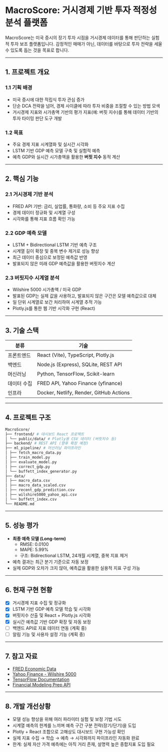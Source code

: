 # MacroScore: 거시경제 기반 투자 적정성 분석 플랫폼

MacroScore는 미국 증시의 장기 투자 시점을 거시경제 데이터를 통해 판단하는 실험적 투자 보조 플랫폼입니다. 감정적인 매매가 아닌, 데이터를 바탕으로 투자 전략을 세울 수 있도록 돕는 것을 목표로 합니다.

---

## 1. 프로젝트 개요

### 1.1 기획 배경

- 미국 증시에 대한 적립식 투자 관심 증가
- 단순 DCA 전략을 넘어, 경제 사이클에 따라 투자 비중을 조절할 수 있는 방법 모색
- 거시경제 지표와 시가총액 기반의 평가 지표(예: 버핏 지수)를 통해 데이터 기반의 투자 타이밍 판단 도구 개발

### 1.2 목표

- 주요 경제 지표 시계열화 및 실시간 시각화
- LSTM 기반 GDP 예측 모델 구축 및 실험적 예측
- 예측 GDP와 실시간 시가총액을 활용한 **버핏 지수** 동적 계산

---

## 2. 핵심 기능

### 2.1 거시경제 기반 분석

- FRED API 기반: 금리, 실업률, 통화량, 소비 등 주요 지표 수집
- 경제 데이터 정규화 및 시계열 구성
- 시각화를 통해 지표 흐름 확인 가능

### 2.2 GDP 예측 모델

- LSTM + Bidirectional LSTM 기반 예측 구조
- 시계열 길이 확장 및 중복 변수 제거로 성능 향상
- 최근 데이터 중심으로 보정된 예측값 반영
- 발표되지 않은 미래 GDP 예측값을 활용한 버핏지수 계산

### 2.3 버핏지수 시계열 분석

- Wilshire 5000 시가총액 / 미국 GDP
- 발표된 GDP는 실제 값을 사용하고, 발표되지 않은 구간은 모델 예측값으로 대체
- 일 단위 시계열로 보간 처리하여 시계열 추적 가능
- Plotly.js를 통한 웹 기반 시각화 구현 (React)

---

## 3. 기술 스택

| 분류        | 기술                                       |
|-------------|--------------------------------------------|
| 프론트엔드  | React (Vite), TypeScript, Plotly.js        |
| 백엔드      | Node.js (Express), SQLite, REST API        |
| 머신러닝    | Python, TensorFlow, Scikit-learn            |
| 데이터 수집 | FRED API, Yahoo Finance (yfinance)         |
| 인프라      | Docker, Netlify, Render, GitHub Actions    |

---

## 4. 프로젝트 구조
```bash
MacroScore/
├── frontend/ # 대시보드 React 프로젝트
│ └── public/data/ # Plotly용 CSV 데이터 (버핏지수 등)
├── backend/ # REST API (향후 확장 예정)
├── ml_pipeline/ # 머신러닝 파이프라인
│ ├── fetch_macro_data.py
│ ├── train_model.py
│ ├── evaluate_model.py
│ ├── correct_gdp.py
│ └── buffett_index_generator.py
├── data/
│ ├── macro_data.csv
│ ├── macro_data_scaled.csv
│ ├── recent_gdp_prediction.csv
│ ├── wilshire5000_yahoo_api.csv
│ └── buffett_index.csv
└── README.md
```

---

## 5. 성능 평가

- **최종 예측 모델 (Long-term)**
  - RMSE: 0.0100
  - MAPE: 5.99%
  - 구조: Bidirectional LSTM, 24개월 시계열, 중복 지표 제거
- 예측 결과는 최근 분기 기준으로 자동 보정
- 실제 GDP와 오차가 크지 않아, 예측값을 활용한 실용적 지표 구성 가능

---

## 6. 현재 구현 현황

- [x] 거시경제 지표 수집 및 정규화
- [x] LSTM 기반 GDP 예측 모델 학습 및 시각화
- [x] 버핏지수 산출 및 React + Plotly.js 시각화
- [x] 실시간 예측값 기반 GDP 확장 및 자동 보정
- [ ] 백엔드 API로 지표 데이터 연동 (계획 중)
- [ ] 알림 기능 및 사용자 설정 기능 (계획 중)

---

## 7. 참고 자료

- [FRED Economic Data](https://fred.stlouisfed.org/)
- [Yahoo Finance - Wilshire 5000](https://finance.yahoo.com/)
- [TensorFlow Documentation](https://www.tensorflow.org/)
- [Financial Modeling Prep API](https://financialmodelingprep.com/)

---

## 8. 개발 개선상황

- 모델 성능 향상을 위해 여러 파라미터 실험 및 보정 기법 시도
- 시계열 예측의 한계를 느끼며 예측 구간 구분 전략(장기/단기)을 도입
- Plotly + React 조합으로 고해상도 대시보드 구현 가능성 확인
- 실제 지표 수집 → 학습 → 예측 → 시각화까지 파이프라인 자동화 완료
- 한계: 실제 자산 가격 예측에는 아직 거리 존재, 설명력 높은 종합지표 도입 필요

